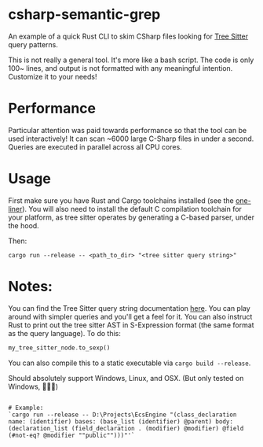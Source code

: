 # csharp-semantic-grep
An example of a quick Rust CLI to skim CSharp files looking for [Tree Sitter](https://tree-sitter.github.io/tree-sitter/) query patterns.

This is not really a general tool. It's more like a bash script. The code is only 100~ lines, and output is not formatted with any meaningful intention. Customize it to your needs! 

# Performance

Particular attention was paid towards performance so that the tool can be used interactively! It can scan ~6000 large C-Sharp files in under a second. Queries are executed in parallel across all CPU cores. 

# Usage

First make sure you have Rust and Cargo toolchains installed (see the [one-liner](https://www.rust-lang.org/tools/install)). You will also need to install the default C compilation toolchain for your platform, as tree sitter operates by generating a C-based parser, under the hood.

Then:

`cargo run --release -- <path_to_dir> "<tree sitter query string>"`

# Notes:

You can find the Tree Sitter query string documentation [here](https://tree-sitter.github.io/tree-sitter/using-parsers#pattern-matching-with-queries). You can play around with simpler queries and you'll get a feel for it. You can also instruct Rust to print out the tree sitter AST in S-Expression format (the same format as the query language). To do this:

```rust
my_tree_sitter_node.to_sexp()
```

You can also compile this to a static executable via `cargo build --release`.

Should absolutely support Windows, Linux, and OSX. (But only tested on Windows, 🙇🏻‍♂️)
```

# Example:
`cargo run --release -- D:\Projects\EcsEngine "(class_declaration name: (identifier) bases: (base_list (identifier) @parent) body: (declaration_list (field_declaration . (modifier) @modifier) @field (#not-eq? @modifier ""public"")))"'`
